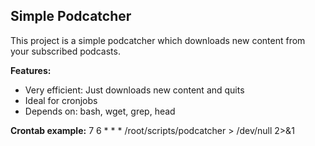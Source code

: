 Simple Podcatcher
-----------------

This project is a simple podcatcher which downloads new content from your subscribed podcasts.

**Features:**

  - Very efficient: Just downloads new content and quits
  - Ideal for cronjobs
  - Depends on: bash, wget, grep, head

**Crontab example:**
  7 6 * * * /root/scripts/podcatcher > /dev/null 2>&1
